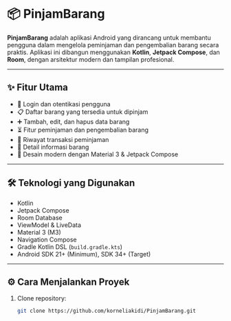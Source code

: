 # 📦 PinjamBarang

**PinjamBarang** adalah aplikasi Android yang dirancang untuk membantu pengguna dalam mengelola peminjaman dan pengembalian barang secara praktis. Aplikasi ini dibangun menggunakan **Kotlin**, **Jetpack Compose**, dan **Room**, dengan arsitektur modern dan tampilan profesional.

---

## ✨ Fitur Utama

- 🔐 Login dan otentikasi pengguna
- 📋 Daftar barang yang tersedia untuk dipinjam
- ➕ Tambah, edit, dan hapus data barang
- ⏳ Fitur peminjaman dan pengembalian barang
- 📅 Riwayat transaksi peminjaman
- 🧾 Detail informasi barang
- 📱 Desain modern dengan Material 3 & Jetpack Compose

---

## 🛠 Teknologi yang Digunakan

- Kotlin
- Jetpack Compose
- Room Database
- ViewModel & LiveData
- Material 3 (M3)
- Navigation Compose
- Gradle Kotlin DSL (`build.gradle.kts`)
- Android SDK 21+ (Minimum), SDK 34+ (Target)

---

## ⚙️ Cara Menjalankan Proyek

1. Clone repository:
   ```bash
   git clone https://github.com/korneliakidi/PinjamBarang.git
